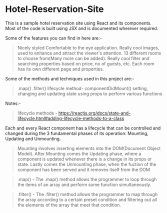 # Hotel-Reservation-Site

This is a sample hotel reservation site using React and its components.
Most of the code is built using JSX and is documented wherever required.
 
Some of the features you can find in here are:-
> Nicely styled Comfortable to the eye application.
> Really cool images, used to enhance and attract the viewer's attention.
> 13 different rooms to choose from(Many more can be added).
> Really cool filter and searching properties based on price, no of guests, etc.
> Each room has its own different page and properties.

Some of the methods and techniques used in this project are:-
> .map() 
> .filter()
> lifecycle method- componentDidMount()
> setting, changing and updating state
> using props to perform various functions


Notes:-

> lifecycle methods - https://reactjs.org/docs/state-and-lifecycle.html#adding-lifecycle-methods-to-a-class
  
  Each and every React component has a lifecycle that can be controlled and changed during the 3 fundamental 
  phases of its operation: Mounting, Updating and Unmounting. 
  > Mounting involves inserting elements into the DOM(Document Object Model).
  > After Mounting comes the Updating phase, where a component is updated whenever there
    is a change in its props or state.
  > Lastly comes the Unmounting phase, when the fuction of the component has been served and it 
    removes itself from the DOM
    
> .map() - The .map() method allows the programmer to loop through the items of an array and perform some
           function simultaneously.
           
> .filter() - The .filter() method allows the programmer to map through the array according to a certain
              preset condition and filtering out all the elements of the array that meet that condition.
